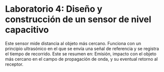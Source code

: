 # Laboratorio 4: Diseño y construcción de un sensor de nivel capacitivo

Este sensor mide distancia al objeto más cercano. Funciona con un principio ultrasónico en el que se envía una señal de referencia y se registra el tiempo de recorrido. Este se resumen en: Emisión, impacto con el objeto más cercano en el campo de propagación de onda, y su eventual retorno al receptor. 
